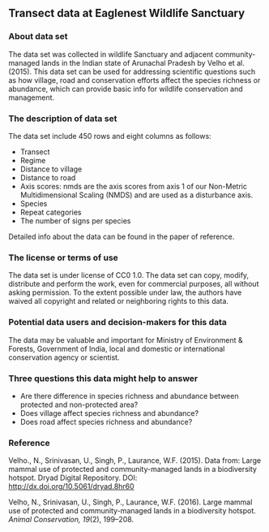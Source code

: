 ## Transect data at Eaglenest Wildlife Sanctuary

### About data set 
The data set was collected in wildlife Sanctuary and adjacent community-managed lands in the Indian state of Arunachal Pradesh by Velho et al. (2015). This data set can be used for addressing scientific questions such as how village, road and conservation efforts affect the species richness or abundance, which can provide basic info for wildlife conservation and management.
### The description of data set
The data set include 450 rows and eight columns as follows:  

* Transect
* Regime
* Distance to village
* Distance to road
* Axis scores: nmds are the axis scores from axis 1 of our Non-Metric Multidimensional Scaling (NMDS) and are used as a disturbance axis. 
* Species
* Repeat categories
* The number of signs per species  

Detailed info about the data can be found in the paper of reference.  


### The license or terms of use 
The data set is under license of CC0 1.0. The data set can copy, modify, distribute and perform the work, even for commercial purposes, all without asking permission. To the extent possible under law, the authors have waived all copyright and related or neighboring rights to this data.

### Potential data users and decision-makers for this data
The data may be valuable and important for Ministry of Environment & Forests, Government of India, local and domestic or international conservation agency or scientist.
### Three questions this data might help to answer
* Are there difference in species richness and abundance between protected  and non-protected area?
* Does village affect species richness and abundance?
* Does road affect species richness and abundance?  

### Reference
Velho., N., Srinivasan, U., Singh, P., Laurance, W.F. (2015). Data from: Large mammal use of protected and community-managed lands in a biodiversity hotspot. Dryad Digital Repository. DOI: http://dx.doi.org/10.5061/dryad.8hr60

Velho, N., Srinivasan, U., Singh, P., Laurance, W.F. (2016). Large mammal use of protected and community-managed lands in a biodiversity hotspot. _Animal Conservation, 19_(2), 199–208. 

